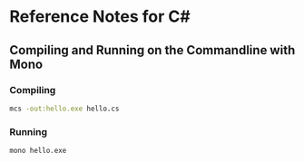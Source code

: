 # Reference Notes for C#

## Compiling and Running on the Commandline with Mono
### Compiling 
```bash
mcs -out:hello.exe hello.cs
```
### Running
```bash
mono hello.exe
```
